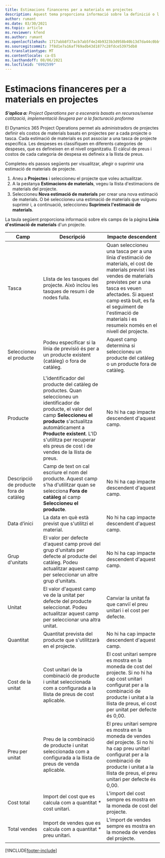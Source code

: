 ```yaml
---
title: Estimacions financeres per a materials en projectes
description: Aquest tema proporciona informació sobre la definició o l'estimació de materials basats en projectes.
author: rumant
ms.date: 03/30/2021
ms.topic: article
ms.reviewer: kfend
ms.author: rumant
ms.openlocfilehash: 1717abb8f37acb7ab5f4e24b9323b3d958b40b13d7da44c0bbfa88eea28b99ef
ms.sourcegitcommit: 7f8d1e7a16af769adb43d1877c28fdce53975db8
ms.translationtype: MT
ms.contentlocale: ca-ES
ms.lasthandoff: 08/06/2021
ms.locfileid: "6992599"
---
```

# <a name="financial-estimates-for-materials-on-projects"></a>Estimacions financeres per a materials en projectes

_**S'aplica a:** Project Operations per a escenaris basats en recursos/sense cotització, implementació lleugera per a la facturació proforma_

El Dynamics 365 Project Operations permet als administradors de projectes definir els costos de materials basats en projectes per a cada projecte o tasca. Cada estimació de materials es pot associar a una tasca de projecte específica. Les despeses es classifiquen en diferents categories de despeses, que es defineixen en el nivell organitzatiu. El càlcul de preus i costos de cada categoria de despesa es defineix a la llista de preus. 

Completeu els passos següents per visualitzar, afegir o suprimir una estimació de materials de projecte.

1. Aneu a **Projectes** i seleccioneu el projecte que voleu actualitzar.
2. A la pestanya **Estimacions de materials**, vegeu la llista d'estimacions de materials del projecte.
3. Seleccioneu **Nova estimació de materials** per crear una nova estimació de materials. O bé seleccioneu una estimació de materials que vulgueu suprimir i, a continuació, seleccioneu **Suprimeix l'estimació de materials**.

La taula següent proporciona informació sobre els camps de la pàgina **Línia d'estimació de materials** d'un projecte. 

| **Camp** | **Descripció** | **Impacte descendent** |
| --- | --- | --- |
| Tasca | Llista de les tasques del projecte. Això inclou les tasques de resum i de nodes fulla. | Quan seleccioneu una tasca per a una línia d'estimació de materials, el cost de materials previst i les vendes de materials previstes per a una tasca es veuen afectades. Si aquest camp està buit, es fa el seguiment de l'estimació de materials i es resumeix només en el nivell del projecte. |
| Seleccioneu el producte |  Podeu especificar si la línia de previsió és per a un producte existent (catàleg) o fora de catàleg. | Aquest camp determina si seleccioneu un producte del catàleg o un producte fora de catàleg. |
| Producte | L'identificador del producte del catàleg de productes. Quan seleccioneu un identificador de producte, el valor del camp **Seleccioneu el producte** s'actualitza automàticament a **Producte existent**. L'ID s'utilitza per recuperar els preus de cost i de vendes de la llista de preus. | No hi ha cap impacte descendent d'aquest camp. |
| Descripció de producte fora de catàleg | Camp de text on cal escriure el nom del producte. Aquest camp s'ha d'utilitzar quan se selecciona **Fora de catàleg** al camp **Seleccioneu el producte**.| No hi ha cap impacte descendent d'aquest camp. |
| Data d’inici | La data en què està previst que s'utilitzi el material. | No hi ha cap impacte descendent d'aquest camp. |
| Grup d'unitats | El valor per defecte d'aquest camp prové del grup d'unitats per defecte al producte del catàleg. Podeu actualitzar aquest camp per seleccionar un altre grup d'unitats. | No hi ha cap impacte descendent d'aquest camp. |
| Unitat | El valor d'aquest camp ve de la unitat per defecte del producte seleccionat. Podeu actualitzar aquest camp per seleccionar una altra unitat. | Canviar la unitat fa que canviï el preu unitari i el cost per defecte. |
| Quantitat | Quantitat prevista del producte que s'utilitzarà en el projecte. | No hi ha cap impacte descendent d'aquest camp. |
| Cost de la unitat | Cost unitari de la combinació de producte i unitat seleccionada com a configurada a la llista de preus de cost aplicable. | El cost unitari sempre es mostra en la moneda de cost del projecte. Si no hi ha cap cost unitari configurat per a la combinació de producte i unitat a la llista de preus, el cost per unitat per defecte és 0,00. |
| Preu per unitat | Preu de la combinació de producte i unitat seleccionada com a configurada a la llista de preus de venda aplicable. | El preu unitari sempre es mostra en la moneda de vendes del projecte. Si no hi ha cap preu unitari configurat per a la combinació de producte i unitat a la llista de preus, el preu unitari per defecte és 0,00.|
| Cost total | Import del cost que es calcula com a quantitat \* cost unitari.| L'import del cost sempre es mostra en la moneda de cost del projecte. |
| Total vendes | Import de vendes que es calcula com a quantitat \* preu unitari. | L'import de vendes sempre es mostra en la moneda de vendes del projecte. |


[!INCLUDE[footer-include](../includes/footer-banner.md)]
